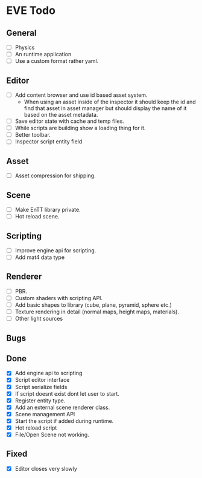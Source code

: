 # EVE Todo

## General
- [ ] Physics
- [ ] An runtime application
- [ ] Use a custom format rather yaml.

## Editor
- [ ] Add content browser and use id based asset system.
    - When using an asset inside of the inspector it should keep the id and find that asset in asset manager
    but should display the name of it based on the asset metadata.
- [ ] Save editor state with cache and temp files.
- [ ] While scripts are building show a loading thing for it.
- [ ] Better toolbar.
- [ ] Inspector script entity field

## Asset
- [ ] Asset compression for shipping.

## Scene
- [ ] Make EnTT library private.
- [ ] Hot reload scene.

## Scripting
- [ ] Improve engine api for scripting.
- [ ] Add mat4 data type

## Renderer
- [ ] PBR.
- [ ] Custom shaders with scripting API.
- [ ] Add basic shapes to library (cube, plane, pyramid, sphere etc.)
- [ ] Texture rendering in detail (normal maps, height maps, materials).
- [ ] Other light sources

## Bugs

## Done
- [x] Add engine api to scripting
- [x] Script editor interface
- [x] Script serialize fields
- [x] If script doesnt exist dont let user to start.
- [x] Register entity type.
- [x] Add an external scene renderer class.
- [x] Scene management API
- [x] Start the script if added during runtime.
- [x] Hot reload script
- [x] File/Open Scene not working.

## Fixed
- [x] Editor closes very slowly
